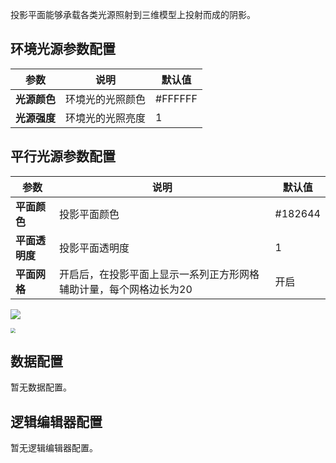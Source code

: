 投影平面能够承载各类光源照射到三维模型上投射而成的阴影。

## 环境光源参数配置
| 参数 | 说明 | 默认值 |
| --- | --- | --- |
| **光源颜色** | 环境光的光照颜色 |#FFFFFF |
| **光源强度** | 环境光的光照亮度 | 1 |

## 平行光源参数配置
| 参数 | 说明 | 默认值 |
| --- | --- | --- |
| **平面颜色** | 投影平面颜色 |#182644 |
| **平面透明度** | 投影平面透明度 | 1 |
| **平面网格** | 开启后，在投影平面上显示一系列正方形网格辅助计量，每个网格边长为20 | 开启|

![](https://qcloudimg.tencent-cloud.cn/raw/1581ba2595012113a80f4f1d71940d35.jpg)

<img src="https://qcloudimg.tencent-cloud.cn/raw/a3e6f2735fd1a8a4225622b529d20ff2.jpg"  style="zoom:50%;">

## 数据配置
暂无数据配置。

## 逻辑编辑器配置
暂无逻辑编辑器配置。
